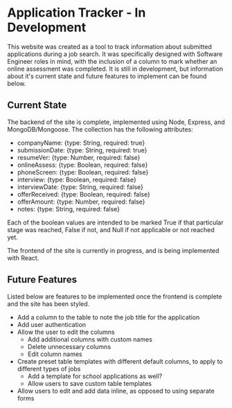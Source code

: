 # Application Tracker - In Development

This website was created as a tool to track information about submitted applications during a job search. It was specifically designed with Software Engineer roles in mind, with the inclusion of a column to mark whether an online assessment was completed. It is still in development, but information about it's current state and future features to implement can be found below.

## Current State

The backend of the site is complete, implemented using Node, Express, and MongoDB/Mongoose. The collection has the following attributes:

- companyName:        {type: String, required: true}
- submissionDate:     {type: String, required: true}
- resumeVer:          {type: Number, required: false}
- onlineAssess:       {type: Boolean, required: false}
- phoneScreen:        {type: Boolean, required: false}
- interview:          {type: Boolean, required: false}
- interviewDate:      {type: String, required: false}
- offerReceived:      {type: Boolean, required: false}
- offerAmount:        {type: Number, required: false}
- notes:              {type: String, required: false}

Each of the boolean values are intended to be marked True if that particular stage was reached, False if not, and Null if not applicable or not reached yet.

The frontend of the site is currently in progress, and is being implemented with React.

## Future Features

Listed below are features to be implemented once the frontend is complete and the site has been styled.

- Add a column to the table to note the job title for the application
- Add user authentication
- Allow the user to edit the columns
  - Add additional columns with custom names
  - Delete unnecessary columns
  - Edit column names
- Create preset table templates with different default columns, to apply to different types of jobs
  - Add a template for school applications as well?
  - Allow users to save custom table templates
- Allow users to edit and add data inline, as opposed to using separate forms

